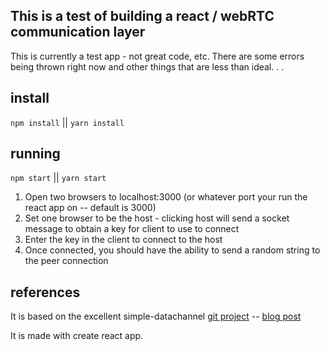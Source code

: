 ## This is a test of building a react / webRTC communication layer

This is currently a test app - not great code, etc. There are some errors being thrown right now and other things that are less than ideal. . .

## install

`npm install` || `yarn install`

## running

`npm start` || `yarn start`

1. Open two browsers to localhost:3000 (or whatever port your run the react app on -- default is 3000)
1. Set one browser to be the host - clicking host will send a socket message to obtain a key for client to use to connect
1. Enter the key in the client to connect to the host
1. Once connected, you should have the ability to send a random string to the peer connection

## references

It is based on the excellent simple-datachannel [git project](https://github.com/JustGoscha/simple-datachannel) -- [blog post](http://www.justgoscha.com/programming/2014/03/07/simple-webrtc-datachannel-establishment-for-dummies.html)

It is made with create react app. 
